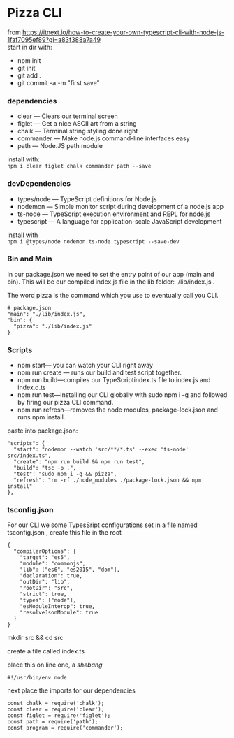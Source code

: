 # Pizza CLI  

from https://itnext.io/how-to-create-your-own-typescript-cli-with-node-js-1faf7095ef89?gi=a83f388a7a49  
start in dir with: 
* npm init 
* git init 
* git add .
* git commit -a -m "first save" 

### __dependencies__
*  clear — Clears our terminal screen
*  figlet — Get a nice ASCII art from a string
*  chalk — Terminal string styling done right
*  commander — Make node.js command-line interfaces easy
*  path — Node.JS path module 
  
install with:  
`npm i clear figlet chalk commander path --save`  
  
### __devDependencies__  
*  types/node — TypeScript definitions for Node.js
*  nodemon — Simple monitor script during development of a node.js app
*  ts-node — TypeScript execution environment and REPL for node.js
*  typescript — A language for application-scale JavaScript development  

install with  
`npm i @types/node nodemon ts-node typescript --save-dev`  

### __Bin and Main__  

In our package.json we need to set the entry point of our app (main and bin). This will be our compiled index.js file in the lib folder: ./lib/index.js .

The word pizza is the command which you use to eventually call you CLI.  

```
# package.json
"main": "./lib/index.js",
"bin": {
  "pizza": "./lib/index.js"
}
```  

### __Scripts__  
* npm start— you can watch your CLI right away  
* npm run create — runs our build and test script together.  
* npm run build—compiles our TypeScriptindex.ts file to index.js and index.d.ts  
* npm run test—Installing our CLI globally with sudo npm i -g and followed by firing our pizza CLI command.  
* npm run refresh—removes the node modules, package-lock.json and runs npm install.    

paste into package.json:  

```
"scripts": {
  "start": "nodemon --watch 'src/**/*.ts' --exec 'ts-node' src/index.ts",
  "create": "npm run build && npm run test",
  "build": "tsc -p .",
  "test": "sudo npm i -g && pizza",
  "refresh": "rm -rf ./node_modules ./package-lock.json && npm install"
},
```  

### __tsconfig.json__  

For our CLI we some TypesSript configurations set in a file named tsconfig.json , create this file in the root  

```
{
  "compilerOptions": {
    "target": "es5",
    "module": "commonjs",
    "lib": ["es6", "es2015", "dom"],
    "declaration": true,
    "outDir": "lib",
    "rootDir": "src",
    "strict": true,
    "types": ["node"],
    "esModuleInterop": true,
    "resolveJsonModule": true
  }
}
```  

mkdir src && cd src  

create a file called index.ts  

place this on line one, a _shebang_  

`#!/usr/bin/env node`

next place the imports for our dependencies

```
const chalk = require('chalk');
const clear = require('clear');
const figlet = require('figlet');
const path = require('path');
const program = require('commander');
```